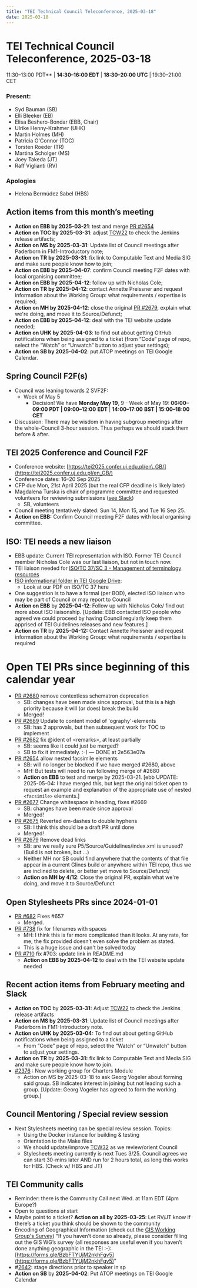 ```yaml
---
title: "TEI Technical Council Teleconference, 2025-03-18"
date: 2025-03-18
---
```


# TEI Technical Council Teleconference, 2025-03-18

11:30–13:00 PDT** | **14:30–16:00 EDT** | **18:30–20:00 UTC** | 19:30–21:00 CET

### Present:

* Syd Bauman (SB)  
* Elli Bleeker (EB)  
* Elisa Beshero-Bondar (EBB, Chair)  
* Ulrike Henny-Krahmer (UHK) 
* Martin Holmes (MH)  
* Patricia O'Connor (TOC)   
* Torsten Roeder (TR)  
* Martina Scholger (MS)  
* Joey Takeda (JT)  
* Raff Viglianti (RV) 

### Apologies

* Helena Bermúdez Sabel (HBS) 

## Action items from this month’s meeting

-  **Action on EBB by 2025-03-21**: test and merge [PR \#2654](https://github.com/TEIC/TEI/pull/2654)  
- **Action on TOC by 2025-03-31**: adjust [TCW22](https://tei-c.org/documentation/tcw22/) to check the Jenkins release artifacts;  
- **Action on MS by 2025-03-31**: Update list of Council meetings after Paderborn in FM1-Introductory note;  
- **Action on TR** **by 2025-03-31**: fix link to Computable Text and Media SIG and make sure people know how to join;  
- **Action on EBB by 2025-04-07**: confirm Council meeting F2F dates with local organising committee;  
- **Action on EBB by** **2025-04-12**: follow up with Nicholas Cole;  
- **Action on TR** **by 2025-04-12**: contact Annette Preissner and request information about the Working Group: what requirements / expertise is required;  
- **Action on MH by 2025-04-12**: close the original [PR \#2679](https://github.com/TEIC/TEI/pull/2679), explain what we're doing, and move it to Source/Defunct;  
- **Action on EBB by 2025-04-12**: deal with the TEI website update needed;  
- **Action on UHK by 2025-04-03**: to find out about getting GitHub notifications when being assigned to a ticket (from “Code” page of repo, select the “Watch” or “Unwatch” button to adjust your settings);  
- **Action on SB by 2025-04-02**: put ATOP meetings on TEI Google Calendar.

## Spring Council F2F(s)  
  * Council was leaning towards 2 SVF2F:  
    * Week of May 5  
      * Decision\! We have **Monday May 19**, 9 \- Week of May 19: **06:00–09:00 PDT | 09:00–12:00** **EDT** | **14:00–17:00** **BST | 15:00–18:00 CET**    
  * Discussion: There may be wisdom in having subgroup meetings after the whole-Council 3-hour session. Thus perhaps we should stack them before & after.


## TEI 2025 Conference and Council F2F  
  * Conference website: [https://tei2025.confer.uj.edu.pl/en\_GB/](https://tei2025.confer.uj.edu.pl/en_GB/)   
  * Conference dates: 16–20 Sep 2025   
  * CFP due Mon, 21st April 2025 (but the real CFP deadline is likely later)  
  * Magdalena Turska is chair of programme committee and requested volunteers for reviewing submissions ([see Slack](https://tei-c.slack.com/archives/C607Y6YAE/p1740850479714529))  
    * SB,  volunteers  
  * Council meeting tentatively slated: Sun 14, Mon 15, and Tue 16 Sep 25\.  
  * **Action on EBB:** Confirm Council meeting F2F dates with local organising committee.

## ISO: TEI needs a new liaison  
  * EBB update: Current TEI representation with ISO. Former TEI Council member Nicholas Cole was our last liaison, but not in touch now.   
  * TEI liaison needed for [ISO/TC 37/SC 3 \- Management of terminology resources](https://www.iso.org/committee/48136.html)  
  * [ISO informational folder in TEI Google Drive](https://drive.google.com/drive/folders/10diuYAlKE_yYf_KwaGKiUGoHYXZZ2cf1):   
    * Look at our PDF on ISO/TC 37 here  
  * One suggestion is to have a formal (per BOD), elected ISO liaison who may be part of Council or may report to Council  
  * **Action on EBB** by **2025-04-12**: Follow up with Nicholas Cole/ find out more about ISO liaisonship. \[Update: EBB contacted ISO people who agreed we could proceed by having Council regularly keep them apprised of TEI Guidelines releases and new features.\]  
  * **Action on TR** by **2025-04-12:** Contact Annette Preissner and request information about the Working Group: what requirements / expertise is required

# Open TEI PRs since beginning of this calendar year

  * [PR \#2680](https://github.com/TEIC/TEI/pull/2680) remove contextless schematron deprecation  
    * SB: changes have been made since approval, but this is a high priority because it will (or does) break the build  
    * Merged\!  
  * [PR \#2689](https://github.com/TEIC/TEI/pull/2689) Update to content model of 'ography'-elements  
    * SB: has 2 approvals, but then subsequent work for TOC to implement  
  * [PR \#2682](https://github.com/TEIC/TEI/pull/2682/files) fix @ident of \<remarks\>, at least partially  
    * SB: seems like it could just be merged?  
    * SB to fix it immediately. :-) — DONE at 2e563e07a  
  * [PR \#2654](https://github.com/TEIC/TEI/pull/2654) allow nested facsimile elements  
    * SB: will no longer be blocked if we have merged \#2680, above  
    * MH: But tests will need to run following merge of \#2680  
    * **Action on EBB** to test and merge by 2025-03-21. \[ebb UPDATE: 2025-05-04: I have merged this, but kept the original ticket open to request an example and explanation of the appropriate use of nested `<facsimile>` elements.\]  
  * [PR \#2677](https://github.com/TEIC/TEI/pull/2677) Change whitespace in heading, fixes \#2669  
    * SB: changes have been made since approval  
    * Merged\!  
  * [PR \#2675](https://github.com/TEIC/TEI/pull/2675) Reverted em-dashes to double hyphens  
    * SB: I think this should be a draft PR until done  
    * Merged\!  
  * [PR \#2679](https://github.com/TEIC/TEI/pull/2679) Remove dead links  
    * SB: are we really sure P5/Source/Guidelines/index.xml is unused? (Build is not broken, but …)  
    * Neither MH nor SB could find anywhere that the contents of that file appear in a current Glines build or anywhere within TEI repo, thus we are inclined to delete, or better yet move to Source/Defunct/  
    * **Action on MH by 4/12**: Close the original PR, explain what we're doing, and move it to Source/Defunct 

## Open Stylesheets PRs since 2024-01-01  

  * [PR \#682](https://github.com/TEIC/Stylesheets/pull/682) Fixes \#657  
    * Merged.  
  * [PR \#738](https://github.com/TEIC/Stylesheets/pull/738) fix for filenames with spaces  
    * MH: I think this is far more complicated than it looks. At any rate, for me, the fix provided doesn’t even solve the problem as stated.  
    * This is a huge issue and can't be solved today   
  * [PR \#710](https://github.com/TEIC/Stylesheets/pull/710) fix \#703: update link in README.md  
    * **Action on EBB by 2025-04-12** to deal with the TEI website update needed

## Recent action items from February meeting and Slack  

  * **Action on TOC** by **2025-03-31:** Adjust [TCW22](https://tei-c.org/documentation/tcw22/) to check the Jenkins release artifacts   
  * **Action on MS by 2025-03-31**: Update list of Council meetings after Paderborn in FM1-Introductory note.  
  * **Action on UHK by 2025-03-04:** To find out about getting GitHub notifications when being assigned to a ticket  
    * From “Code” page of repo, select the “Watch” or “Unwatch” button to adjust your settings.  
  * **Action on TR** by **2025-03-31:** fix link to Computable Text and Media SIG and make sure people know how to join.   
  * [\#2376](https://github.com/TEIC/TEI/issues/2376) : New working group for Charters Module  
    * Action on MS by 2025-03-18 to ask Georg Vogeler about forming said group. SB indicates interest in joining but not leading such a group. \[Update: Georg Vogeler has agreed to form the working group.\]

## Council Mentoring / Special review session   
  * Next Stylesheets meeting can be special review session. Topics:  
    * Using the Docker instance for building & testing  
    * Orientation to the Make files  
    * We should update/improve [TCW32](https://tei-c.org/documentation/tcw32/) as we review/orient Council  
    * Stylesheets meeting currently is next Tues 3/25. Council agrees we  can start 30-mins later AND run for 2 hours total, as long this works for HBS. (Check w/ HBS and JT)

## TEI Community calls   
  * Reminder: there is the Community Call next Wed. at 11am EDT (4pm Europe?)   
  * Open to questions at start  
  * Maybe point to a ticket? **Action on all by 2025-03-25**: Let RV/JT know if there’s a ticket you think should be shown to the community  
  *  Encoding of Geographical Information (check out the [GIS Working Group's Survey](https://docs.google.com/forms/d/e/1FAIpQLSc_nRiioTF1csS9139zDadBckYfQJDz9srFt7wzPQ5SnBpMUQ/viewform)) "If you haven’t done so already, please consider filling out the GIS WG’s survey (all responses are useful even if you haven’t done anything geographic in the TEI :-): [https://forms.gle/BzbFTYUjM2nkhFgv5](https://forms.gle/BzbFTYUjM2nkhFgv5)"  
  * \#[2642](https://github.com/TEIC/TEI/issues/2642): stage directions prior to speaker in sp  
  * **Action on SB** by **2025-04-02**: Put ATOP meetings on TEI Google Calendar  
     